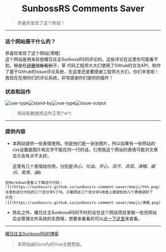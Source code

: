 <center><h1>SunbossRS Comments Saver</h1></center>

> 恭喜你发现了这个网站！

---

### 这个网站是干什么的？
恭喜你发现了这个网站[滑稽]  
这个网站是用来存放耀日庄主SunbossRS的评论的。这些评论在这里你可能看不到，~~但是在[这里](https://github.com/sunbossrs/sunbossrs-comment-saver/issue)就能看到了~~，草
代码工程师大大们使用了Github的合法API，制作了基于Github的issue评论系统，在这里还是要感谢工程师大大们，你们辛苦啦！我现在在用你们的评论系统，非常感谢你们提供的插件！

### 状态和运作
![use-type](https://img.shields.io/badge/use--type-vue.js-green.svg?style=flat-square)![stand-by](https://img.shields.io/badge/stand--by-vssue-green.svg?style=flat-square)![vue-type](https://img.shields.io/badge/vue--type-full-orange.svg?style=flat-square)![issue-output](https://img.shields.io/badge/issue--output-md5-lightgrey.svg?style=flat-square)

> 网站和数据库运作正常(^w^)

---

### 提供内容
- 本网站提供一些表情使用。但是他们是一张张图片，所以如果有一些网站的css设置是图片和文字不能在同一行的话，引用我这个网站的表情可能对文章显示会有点不太好。

  这里有几个表情给你用，分别是*伤心、吐血、开心、流汗、流泪、滑稽、疑问、笑哭、装b*
```
在Markdown里套上下面这行代码：
![](https://sunbossrs.github.io/sunbossrs-comment-saver/emoji/%%%.png)
注意到这行代码的三个百分号%了吗，只要把这三个百分号%改成上面提到的几个表情就好了
示范：
![](https://sunbossrs.github.io/sunbossrs-comment-saver/emoji/滑稽.png)
```

- 除此之外，耀日庄主SunbossRS时不时的会在这个网站项目里做一些仿网站后台管理文件系统的东西哦，想要来看看的可以[点一下这里](./filesystemmd)来查看。

---

[耀日庄主SunbossRS的博客](https://sunbossrs.github.io/)
> 本网站由Docsify的Vue主题赞助。

